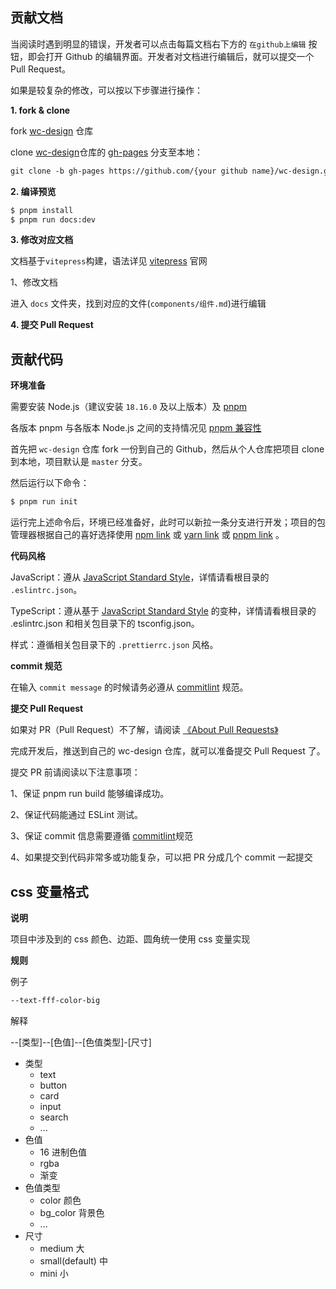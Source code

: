 ## 贡献文档

当阅读时遇到明显的错误，开发者可以点击每篇文档右下方的 `在github上编辑` 按钮，即会打开 Github 的编辑界面。开发者对文档进行编辑后，就可以提交一个 Pull Request。

如果是较复杂的修改，可以按以下步骤进行操作：

**1. fork & clone**

fork [wc-design](https://github.com/Tyf2345/wc-design/tree/gh-pages) 仓库

clone [wc-design](https://github.com/Tyf2345/wc-design/tree/gh-pages)仓库的 [gh-pages](https://github.com/Tyf2345/wc-design/tree/gh-pages) 分支至本地：

```md
git clone -b gh-pages https://github.com/{your github name}/wc-design.git
```

**2. 编译预览**

```sh
$ pnpm install
$ pnpm run docs:dev
```

**3. 修改对应文档**

文档基于`vitepress`构建，语法详见 [vitepress](https://vitepress.dev/) 官网

1、修改文档

进入 `docs` 文件夹，找到对应的文件(`components/组件.md`)进行编辑

**4. 提交 Pull Request**

## 贡献代码

**环境准备**

需要安装 Node.js（建议安装 `18.16.0` 及以上版本）及 [pnpm](https://pnpm.io/zh/)

各版本 pnpm 与各版本 Node.js 之间的支持情况见 [pnpm 兼容性](https://pnpm.io/zh/installation#%E5%85%BC%E5%AE%B9%E6%80%A7)

首先把 `wc-design` 仓库 fork 一份到自己的 Github，然后从个人仓库把项目 clone 到本地，项目默认是 `master` 分支。

然后运行以下命令：

```sh
$ pnpm run init
```

运行完上述命令后，环境已经准备好，此时可以新拉一条分支进行开发；项目的包管理器根据自己的喜好选择使用 [npm link](https://docs.npmjs.com/cli/v7/commands/npm-link) 或 [yarn link](https://yarnpkg.com/cli/link) 或 [pnpm link](https://pnpm.io/zh/cli/link) 。

**代码风格**

JavaScript：遵从 [JavaScript Standard Style](https://standardjs.com/)，详情请看根目录的 `.eslintrc.json`。

TypeScript：遵从基于 [JavaScript Standard Style](https://standardjs.com/) 的变种，详情请看根目录的 .eslintrc.json 和相关包目录下的 tsconfig.json。

样式：遵循相关包目录下的 `.prettierrc.json` 风格。

**commit 规范**

在输入 `commit message` 的时候请务必遵从 [commitlint](https://commitlint.js.org/#/) 规范。

**提交 Pull Request**

如果对 PR（Pull Request）不了解，请阅读 [《About Pull Requests》](https://docs.github.com/en/pull-requests/collaborating-with-pull-requests/proposing-changes-to-your-work-with-pull-requests/about-pull-requests)

完成开发后，推送到自己的 wc-design 仓库，就可以准备提交 Pull Request 了。

提交 PR 前请阅读以下注意事项：

1、保证 pnpm run build 能够编译成功。

2、保证代码能通过 ESLint 测试。

3、保证 commit 信息需要遵循 [commitlint](https://commitlint.js.org/#/)规范

4、如果提交到代码非常多或功能复杂，可以把 PR 分成几个 commit 一起提交

## css 变量格式

**说明**

项目中涉及到的 css 颜色、边距、圆角统一使用 css 变量实现

**规则**

例子

```css
--text-fff-color-big
```

解释

--[类型]--[色值]--[色值类型]-[尺寸]

- 类型
  - text
  - button
  - card
  - input
  - search
  - ...
- 色值
  - 16 进制色值
  - rgba
  - 渐变
- 色值类型
  - color 颜色
  - bg_color 背景色
  - ...
- 尺寸
  - medium 大
  - small(default) 中
  - mini 小
